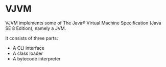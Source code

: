 # VJVM

VJVM implements some of The Java® Virtual Machine Specification (Java SE 8 Edition), namely a JVM.

It consists of three parts:

- A CLI interface
- A class loader
- A bytecode interpreter
